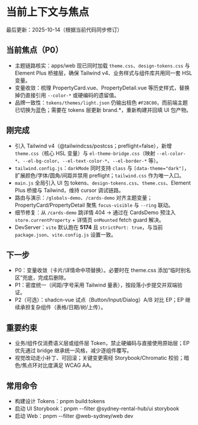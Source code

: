 # 当前上下文与焦点
最后更新：2025-10-14（根据当前代码同步修订）

## 当前焦点（P0）
- 主题链路核实：apps/web 现已同时加载 `theme.css`、`design-tokens.css` 与 Element Plus 桥接层，确保 Tailwind v4、业务样式与组件库共用同一套 HSL 变量。
- 变量收敛：梳理 PropertyCard.vue、PropertyDetail.vue 等历史样式，替换掉仍直接引用 `--color-*` 或硬编码的遗留值。
- 品牌一致性：`tokens/themes/light.json` 仍输出桔色 `#F28C00`，而前端主题已切换为蓝色；需要在 tokens 层更新 brand.*，重新构建并回填 UI 包产物。

## 刚完成
- 引入 Tailwind v4（@tailwindcss/postcss；preflight=false），新增 `theme.css`（核心 HSL 变量）与 `el-theme-bridge.css`（映射 `--el-color-*`、`--el-bg-color`、`--el-text-color-*`、`--el-border-*` 等）。
- `tailwind.config.js`：`darkMode` 同时支持 `class` 与 `[data-theme="dark"]`，扩展颜色/字体/圆角/间距并禁用 preflight；`tailwind.css` 作为唯一入口。
- `main.js` 全局引入 UI 包 tokens、`design-tokens.css`、`theme.css`、Element Plus 桥接与 Tailwind，维持 cursor 调试链路。
- 路由与演示：`/globals-demo`、`/cards-demo` 对齐主题变量；PropertyCard/PropertyDetail 聚焦 `focus-visible` 与 `--ring` 联动。
- 细节修复：从 `/cards-demo` 跳详情 404 → 通过在 CardsDemo 预注入 `store.currentProperty` + 详情页 `onMounted` fetch guard 解决。
- DevServer：`vite` 默认跑在 **5174** 且 `strictPort: true`，与当前 `package.json`、`vite.config.js` 设置一致。

## 下一步
- P0：变量收敛（卡片/详情命中项替换）。必要时在 theme.css 添加“临时别名区”兜底，完成后删除。
- P1：密度统一（间距/字号采用 Tailwind 量表），按段落小步提交并双端验证。
- P2（可选）：shadcn-vue 试点（Button/Input/Dialog）A/B 对比 EP；EP 继续承担复杂组件（表格/日期/树/上传）。

## 重要约束
- 业务/组件仅消费语义层或组件层 Token，禁止硬编码与直接使用原始层；EP 优先通过 bridge 继承统一风格，减少逐组件覆写。
- 视觉改动走小补丁、可回滚；关键变更需经 Storybook/Chromatic 校验；暗色/焦点环对比度满足 WCAG AA。

## 常用命令
- 构建设计 Tokens：pnpm build:tokens
- 启动 UI Storybook：pnpm --filter @sydney-rental-hub/ui storybook
- 启动 Web：pnpm --filter @web-sydney/web dev
